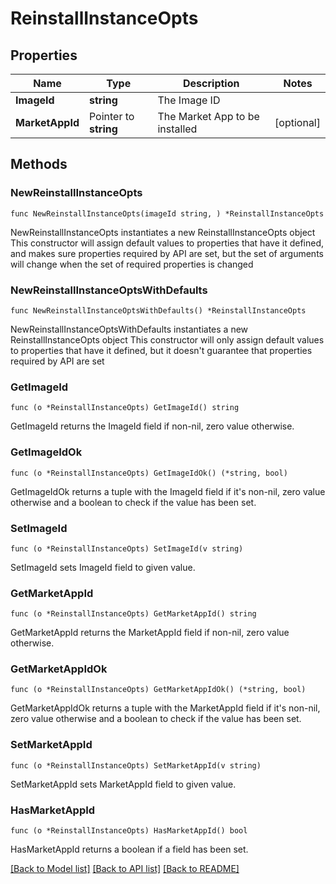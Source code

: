 # ReinstallInstanceOpts

## Properties

Name | Type | Description | Notes
------------ | ------------- | ------------- | -------------
**ImageId** | **string** | The Image ID | 
**MarketAppId** | Pointer to **string** | The Market App to be installed | [optional] 

## Methods

### NewReinstallInstanceOpts

`func NewReinstallInstanceOpts(imageId string, ) *ReinstallInstanceOpts`

NewReinstallInstanceOpts instantiates a new ReinstallInstanceOpts object
This constructor will assign default values to properties that have it defined,
and makes sure properties required by API are set, but the set of arguments
will change when the set of required properties is changed

### NewReinstallInstanceOptsWithDefaults

`func NewReinstallInstanceOptsWithDefaults() *ReinstallInstanceOpts`

NewReinstallInstanceOptsWithDefaults instantiates a new ReinstallInstanceOpts object
This constructor will only assign default values to properties that have it defined,
but it doesn't guarantee that properties required by API are set

### GetImageId

`func (o *ReinstallInstanceOpts) GetImageId() string`

GetImageId returns the ImageId field if non-nil, zero value otherwise.

### GetImageIdOk

`func (o *ReinstallInstanceOpts) GetImageIdOk() (*string, bool)`

GetImageIdOk returns a tuple with the ImageId field if it's non-nil, zero value otherwise
and a boolean to check if the value has been set.

### SetImageId

`func (o *ReinstallInstanceOpts) SetImageId(v string)`

SetImageId sets ImageId field to given value.


### GetMarketAppId

`func (o *ReinstallInstanceOpts) GetMarketAppId() string`

GetMarketAppId returns the MarketAppId field if non-nil, zero value otherwise.

### GetMarketAppIdOk

`func (o *ReinstallInstanceOpts) GetMarketAppIdOk() (*string, bool)`

GetMarketAppIdOk returns a tuple with the MarketAppId field if it's non-nil, zero value otherwise
and a boolean to check if the value has been set.

### SetMarketAppId

`func (o *ReinstallInstanceOpts) SetMarketAppId(v string)`

SetMarketAppId sets MarketAppId field to given value.

### HasMarketAppId

`func (o *ReinstallInstanceOpts) HasMarketAppId() bool`

HasMarketAppId returns a boolean if a field has been set.


[[Back to Model list]](../README.md#documentation-for-models) [[Back to API list]](../README.md#documentation-for-api-endpoints) [[Back to README]](../README.md)


